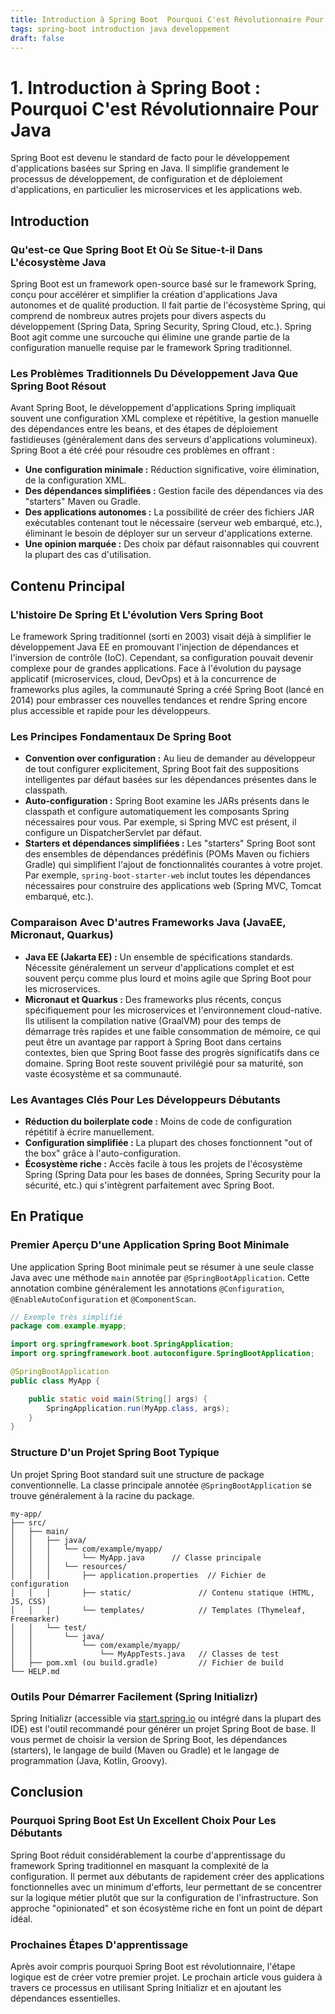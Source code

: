 ```yaml
---
title: Introduction à Spring Boot  Pourquoi C'est Révolutionnaire Pour Java
tags: spring-boot introduction java developpement
draft: false
---
```


# 1. Introduction à Spring Boot : Pourquoi C'est Révolutionnaire Pour Java

Spring Boot est devenu le standard de facto pour le développement d'applications basées sur Spring en Java. Il simplifie grandement le processus de développement, de configuration et de déploiement d'applications, en particulier les microservices et les applications web.

## Introduction

### Qu'est-ce Que Spring Boot Et Où Se Situe-t-il Dans L'écosystème Java

Spring Boot est un framework open-source basé sur le framework Spring, conçu pour accélérer et simplifier la création d'applications Java autonomes et de qualité production. Il fait partie de l'écosystème Spring, qui comprend de nombreux autres projets pour divers aspects du développement (Spring Data, Spring Security, Spring Cloud, etc.). Spring Boot agit comme une surcouche qui élimine une grande partie de la configuration manuelle requise par le framework Spring traditionnel.

### Les Problèmes Traditionnels Du Développement Java Que Spring Boot Résout

Avant Spring Boot, le développement d'applications Spring impliquait souvent une configuration XML complexe et répétitive, la gestion manuelle des dépendances entre les beans, et des étapes de déploiement fastidieuses (généralement dans des serveurs d'applications volumineux). Spring Boot a été créé pour résoudre ces problèmes en offrant :

* **Une configuration minimale :** Réduction significative, voire élimination, de la configuration XML.
* **Des dépendances simplifiées :** Gestion facile des dépendances via des "starters" Maven ou Gradle.
* **Des applications autonomes :** La possibilité de créer des fichiers JAR exécutables contenant tout le nécessaire (serveur web embarqué, etc.), éliminant le besoin de déployer sur un serveur d'applications externe.
* **Une opinion marquée :** Des choix par défaut raisonnables qui couvrent la plupart des cas d'utilisation.

## Contenu Principal

### L'histoire De Spring Et L'évolution Vers Spring Boot

Le framework Spring traditionnel (sorti en 2003) visait déjà à simplifier le développement Java EE en promouvant l'injection de dépendances et l'inversion de contrôle (IoC). Cependant, sa configuration pouvait devenir complexe pour de grandes applications. Face à l'évolution du paysage applicatif (microservices, cloud, DevOps) et à la concurrence de frameworks plus agiles, la communauté Spring a créé Spring Boot (lancé en 2014) pour embrasser ces nouvelles tendances et rendre Spring encore plus accessible et rapide pour les développeurs.

### Les Principes Fondamentaux De Spring Boot

* **Convention over configuration :** Au lieu de demander au développeur de tout configurer explicitement, Spring Boot fait des suppositions intelligentes par défaut basées sur les dépendances présentes dans le classpath.
* **Auto-configuration :** Spring Boot examine les JARs présents dans le classpath et configure automatiquement les composants Spring nécessaires pour vous. Par exemple, si Spring MVC est présent, il configure un DispatcherServlet par défaut.
* **Starters et dépendances simplifiées :** Les "starters" Spring Boot sont des ensembles de dépendances prédéfinis (POMs Maven ou fichiers Gradle) qui simplifient l'ajout de fonctionnalités courantes à votre projet. Par exemple, `spring-boot-starter-web` inclut toutes les dépendances nécessaires pour construire des applications web (Spring MVC, Tomcat embarqué, etc.).

### Comparaison Avec D'autres Frameworks Java (JavaEE, Micronaut, Quarkus)

* **Java EE (Jakarta EE) :** Un ensemble de spécifications standards. Nécessite généralement un serveur d'applications complet et est souvent perçu comme plus lourd et moins agile que Spring Boot pour les microservices.
* **Micronaut et Quarkus :** Des frameworks plus récents, conçus spécifiquement pour les microservices et l'environnement cloud-native. Ils utilisent la compilation native (GraalVM) pour des temps de démarrage très rapides et une faible consommation de mémoire, ce qui peut être un avantage par rapport à Spring Boot dans certains contextes, bien que Spring Boot fasse des progrès significatifs dans ce domaine. Spring Boot reste souvent privilégié pour sa maturité, son vaste écosystème et sa communauté.

### Les Avantages Clés Pour Les Développeurs Débutants

* **Réduction du boilerplate code :** Moins de code de configuration répétitif à écrire manuellement.
* **Configuration simplifiée :** La plupart des choses fonctionnent "out of the box" grâce à l'auto-configuration.
* **Écosystème riche :** Accès facile à tous les projets de l'écosystème Spring (Spring Data pour les bases de données, Spring Security pour la sécurité, etc.) qui s'intègrent parfaitement avec Spring Boot.

## En Pratique

### Premier Aperçu D'une Application Spring Boot Minimale

Une application Spring Boot minimale peut se résumer à une seule classe Java avec une méthode `main` annotée par `@SpringBootApplication`. Cette annotation combine généralement les annotations `@Configuration`, `@EnableAutoConfiguration` et `@ComponentScan`.

```java
// Exemple très simplifié
package com.example.myapp;

import org.springframework.boot.SpringApplication;
import org.springframework.boot.autoconfigure.SpringBootApplication;

@SpringBootApplication
public class MyApp {

    public static void main(String[] args) {
        SpringApplication.run(MyApp.class, args);
    }
}
```

### Structure D'un Projet Spring Boot Typique

Un projet Spring Boot standard suit une structure de package conventionnelle. La classe principale annotée `@SpringBootApplication` se trouve généralement à la racine du package.

```
my-app/
├── src/
│   ├── main/
│   │   ├── java/
│   │   │   └── com/example/myapp/
│   │   │       └── MyApp.java      // Classe principale
│   │   │   └── resources/
│   │   │       ├── application.properties  // Fichier de configuration
│   │   │       ├── static/               // Contenu statique (HTML, JS, CSS)
│   │   │       └── templates/            // Templates (Thymeleaf, Freemarker)
│   │   └── test/
│   │       └── java/
│   │           └── com/example/myapp/
│   │               └── MyAppTests.java   // Classes de test
│   ├── pom.xml (ou build.gradle)         // Fichier de build
└── HELP.md
```

### Outils Pour Démarrer Facilement (Spring Initializr)

Spring Initializr (accessible via [start.spring.io](https://start.spring.io/) ou intégré dans la plupart des IDE) est l'outil recommandé pour générer un projet Spring Boot de base. Il vous permet de choisir la version de Spring Boot, les dépendances (starters), le langage de build (Maven ou Gradle) et le langage de programmation (Java, Kotlin, Groovy).

## Conclusion

### Pourquoi Spring Boot Est Un Excellent Choix Pour Les Débutants

Spring Boot réduit considérablement la courbe d'apprentissage du framework Spring traditionnel en masquant la complexité de la configuration. Il permet aux débutants de rapidement créer des applications fonctionnelles avec un minimum d'efforts, leur permettant de se concentrer sur la logique métier plutôt que sur la configuration de l'infrastructure. Son approche "opinionated" et son écosystème riche en font un point de départ idéal.

### Prochaines Étapes D'apprentissage

Après avoir compris pourquoi Spring Boot est révolutionnaire, l'étape logique est de créer votre premier projet. Le prochain article vous guidera à travers ce processus en utilisant Spring Initializr et en ajoutant les dépendances essentielles.
